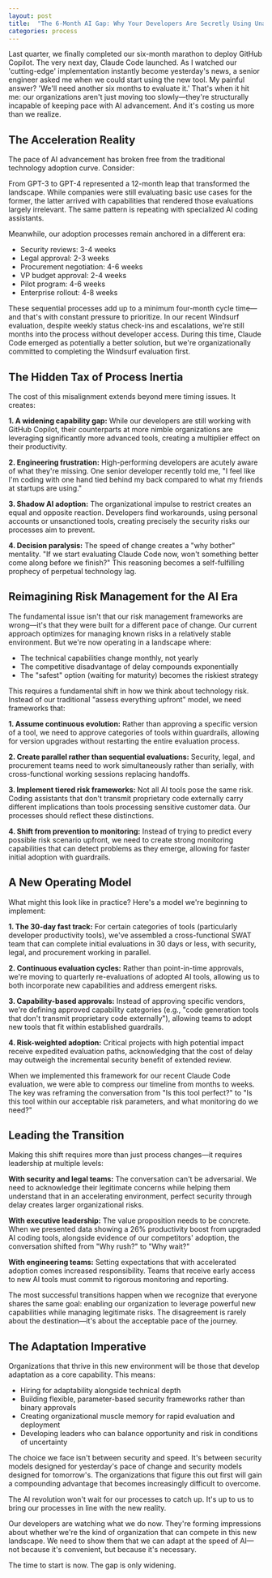 ```yaml
---
layout: post
title:  "The 6-Month AI Gap: Why Your Developers Are Secretly Using Unapproved Tools"
categories: process
---
```


Last quarter, we finally completed our six-month marathon to deploy GitHub Copilot. The very next day, Claude Code launched. As I watched our 'cutting-edge' implementation instantly become yesterday's news, a senior engineer asked me when we could start using the new tool. My painful answer? 'We'll need another six months to evaluate it.' That's when it hit me: our organizations aren't just moving too slowly—they're structurally incapable of keeping pace with AI advancement. And it's costing us more than we realize.

## The Acceleration Reality

The pace of AI advancement has broken free from the traditional technology adoption curve. Consider:

From GPT-3 to GPT-4 represented a 12-month leap that transformed the landscape. While companies were still evaluating basic use cases for the former, the latter arrived with capabilities that rendered those evaluations largely irrelevant. The same pattern is repeating with specialized AI coding assistants.

Meanwhile, our adoption processes remain anchored in a different era:

- Security reviews: 3-4 weeks
- Legal approval: 2-3 weeks
- Procurement negotiation: 4-6 weeks
- VP budget approval: 2-4 weeks
- Pilot program: 4-6 weeks
- Enterprise rollout: 4-8 weeks

These sequential processes add up to a minimum four-month cycle time—and that's with constant pressure to prioritize. In our recent Windsurf evaluation, despite weekly status check-ins and escalations, we're still months into the process without developer access. During this time, Claude Code emerged as potentially a better solution, but we're organizationally committed to completing the Windsurf evaluation first.

## The Hidden Tax of Process Inertia

The cost of this misalignment extends beyond mere timing issues. It creates:

**1. A widening capability gap:** While our developers are still working with GitHub Copilot, their counterparts at more nimble organizations are leveraging significantly more advanced tools, creating a multiplier effect on their productivity.

**2. Engineering frustration:** High-performing developers are acutely aware of what they're missing. One senior developer recently told me, "I feel like I'm coding with one hand tied behind my back compared to what my friends at startups are using."

**3. Shadow AI adoption:** The organizational impulse to restrict creates an equal and opposite reaction. Developers find workarounds, using personal accounts or unsanctioned tools, creating precisely the security risks our processes aim to prevent.

**4. Decision paralysis:** The speed of change creates a "why bother" mentality. "If we start evaluating Claude Code now, won't something better come along before we finish?" This reasoning becomes a self-fulfilling prophecy of perpetual technology lag.

## Reimagining Risk Management for the AI Era

The fundamental issue isn't that our risk management frameworks are wrong—it's that they were built for a different pace of change. Our current approach optimizes for managing known risks in a relatively stable environment. But we're now operating in a landscape where:

- The technical capabilities change monthly, not yearly
- The competitive disadvantage of delay compounds exponentially
- The "safest" option (waiting for maturity) becomes the riskiest strategy

This requires a fundamental shift in how we think about technology risk. Instead of our traditional "assess everything upfront" model, we need frameworks that:

**1. Assume continuous evolution:** Rather than approving a specific version of a tool, we need to approve categories of tools within guardrails, allowing for version upgrades without restarting the entire evaluation process.

**2. Create parallel rather than sequential evaluations:** Security, legal, and procurement teams need to work simultaneously rather than serially, with cross-functional working sessions replacing handoffs.

**3. Implement tiered risk frameworks:** Not all AI tools pose the same risk. Coding assistants that don't transmit proprietary code externally carry different implications than tools processing sensitive customer data. Our processes should reflect these distinctions.

**4. Shift from prevention to monitoring:** Instead of trying to predict every possible risk scenario upfront, we need to create strong monitoring capabilities that can detect problems as they emerge, allowing for faster initial adoption with guardrails.

## A New Operating Model

What might this look like in practice? Here's a model we're beginning to implement:

**1. The 30-day fast track:** For certain categories of tools (particularly developer productivity tools), we've assembled a cross-functional SWAT team that can complete initial evaluations in 30 days or less, with security, legal, and procurement working in parallel.

**2. Continuous evaluation cycles:** Rather than point-in-time approvals, we're moving to quarterly re-evaluations of adopted AI tools, allowing us to both incorporate new capabilities and address emergent risks.

**3. Capability-based approvals:** Instead of approving specific vendors, we're defining approved capability categories (e.g., "code generation tools that don't transmit proprietary code externally"), allowing teams to adopt new tools that fit within established guardrails.

**4. Risk-weighted adoption:** Critical projects with high potential impact receive expedited evaluation paths, acknowledging that the cost of delay may outweigh the incremental security benefit of extended review.

When we implemented this framework for our recent Claude Code evaluation, we were able to compress our timeline from months to weeks. The key was reframing the conversation from "Is this tool perfect?" to "Is this tool within our acceptable risk parameters, and what monitoring do we need?"

## Leading the Transition

Making this shift requires more than just process changes—it requires leadership at multiple levels:

**With security and legal teams:** The conversation can't be adversarial. We need to acknowledge their legitimate concerns while helping them understand that in an accelerating environment, perfect security through delay creates larger organizational risks.

**With executive leadership:** The value proposition needs to be concrete. When we presented data showing a 26% productivity boost from upgraded AI coding tools, alongside evidence of our competitors' adoption, the conversation shifted from "Why rush?" to "Why wait?"

**With engineering teams:** Setting expectations that with accelerated adoption comes increased responsibility. Teams that receive early access to new AI tools must commit to rigorous monitoring and reporting.

The most successful transitions happen when we recognize that everyone shares the same goal: enabling our organization to leverage powerful new capabilities while managing legitimate risks. The disagreement is rarely about the destination—it's about the acceptable pace of the journey.

## The Adaptation Imperative

Organizations that thrive in this new environment will be those that develop adaptation as a core capability. This means:

- Hiring for adaptability alongside technical depth
- Building flexible, parameter-based security frameworks rather than binary approvals
- Creating organizational muscle memory for rapid evaluation and deployment
- Developing leaders who can balance opportunity and risk in conditions of uncertainty

The choice we face isn't between security and speed. It's between security models designed for yesterday's pace of change and security models designed for tomorrow's. The organizations that figure this out first will gain a compounding advantage that becomes increasingly difficult to overcome.

The AI revolution won't wait for our processes to catch up. It's up to us to bring our processes in line with the new reality.

Our developers are watching what we do now. They're forming impressions about whether we're the kind of organization that can compete in this new landscape. We need to show them that we can adapt at the speed of AI—not because it's convenient, but because it's necessary.

The time to start is now. The gap is only widening.